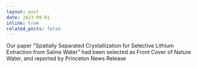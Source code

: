 ```yaml
---
layout: post
date: 2023-09-01
inline: true
related_posts: false
---
```


Our paper "Spatially Separated Crystallization for Selective Lithium Extraction from Saline Water" had been selected as Front Cover of Nature Water, and reported by Princeton News Release
